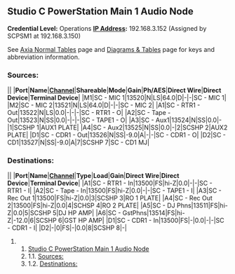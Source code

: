 Studio C PowerStation Main 1 Audio Node
---------------------------------------

**Credential Level:** Operations
 **[IP Address](https://wiki.wmfo.org/index.php?title=Operations/Diagrams_%26_Tables/IP_Address_Space "IP Address Space"):** 192.168.3.152 (Assigned by SCPSM1 at 192.168.3.150)

See [Axia Normal Tables](/Operations/Diagrams_%26_Tables/Axia_Normal_Tables "Operations/Diagrams_%26_Tables/Axia_Normal_Tables") page and [Diagrams & Tables](https://wiki.wmfo.org/index.php?title=Operations/Diagrams_%26_Tables "Diagrams & Tables") page for keys and abbreviation information.

### Sources:

||
|**Port**|**Name**|[**Channel**](https://wiki.wmfo.org/index.php?title=Operations/Diagrams_%26_Tables/LW_Address_Space "LW Address Space")|**Shareable**|**Mode**|**Gain**|**Ph/AES**|**Direct Wire**|**Direct Device**|**Terminal Device**|
|M1|SC - MIC 1|13520|N|LS|64.0|D|-|-|SC - MIC 1|
|M2|SC - MIC 2|13521|N|LS|64.0|D|-|-|SC - MIC 2|
|A1|SC - RTR1 - Out|13522|N|LS|0.0|-|-|-|SC - RTR1 - O|
|A2|SC - Tape - Out|13523|N|SS|0.0|-|-|-|SC - TAPE1 - O|
|A3|SC - Aux1|13524|N|SS|0.0|-|1|SCSHP 1|AUX1 PLATE|
|A4|SC - Aux2|13525|N|SS|0.0|-|2|SCSHP 2|AUX2 PLATE|
|D1|SC - CDR1 - Out|13526|N|SS|-9.0|A|-|-|SC - CDR1 - O|
|D2|SC - CD1|13527|N|SS|-9.0|A|7|SCSHP 7|SC - CD1 MJ|

### Destinations:

||
|**Port**|**Name**|[**Channel**](https://wiki.wmfo.org/index.php?title=Operations/Diagrams_%26_Tables/LW_Address_Space "LW Address Space")|**Type**|**Load**|**Gain**|**Direct Wire**|**Direct Device**|**Terminal Device**|
|A1|SC - RTR1 - In|13500|FS|hi-Z|0.0|-|-|SC - RTR1 - I|
|A2|SC - Tape - In|13500|FS|hi-Z|0.0|-|-|SC - TAPE1 - I|
|A3|SC - Rec Out 1|13500|FS|hi-Z|0.0|3|SCSHP 3|RO 1 PLATE|
|A4|SC - Rec Out 2|13500|FS|hi-Z|0.0|4|SCHSP 4|RO 2 PLATE|
|A5|SC - DJ Phns|13511|FS|hi-Z|0.0|5|SCSHP 5|DJ HP AMP|
|A6|SC - GstPhns|13514|FS|hi-Z|-12.0|6|SCSHP 6|GST HP AMP|
|D1|SC - CDR1 - In|13500|FS|-|0.0|-|-|SC - CDR1 - I|
|D2|-|0|FS|-|0.0|8|SCSHP 8|-|

1.  1. [Studio C PowerStation Main 1 Audio Node](#Studio_C_PowerStation_Main_1_Audio_Node)
    1.  1.1. [Sources:](#Sources:)
    2.  1.2. [Destinations:](#Destinations:)


